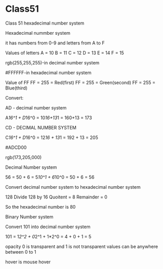 # Class51
Class 51 hexadecimal number system

Hexadecimal nummber system 

it has numbers from 0-9 and letters from A to F 

Values of letters 
A = 10
B = 11
C = 12
D = 13
E = 14
F = 15

rgb(255,255,255)-in decimal number system

#FFFFFF-in hexadecimal number system

Value of FF 
FF = 255 = Red(first)
FF = 255 = Green(second)
FF = 255 = Blue(third)

Convert:

AD - decimal number system

A*16^1 + D*16^0
= 10*16+13*1
= 160+13
= 173

CD - DECIMAL NUMBER SYSTEM

C*16^1 + D*16^0
= 12*16 + 13*1
= 192 + 13
= 205



#ADCD00

rgb(173,205,000)

Decimal Number system

56 = 50 + 6 
= 5*10^1 + 6*10^0
= 50 + 6 
= 56

Convert decimal number system to hexadecimal number system

128
Divide 128 by 16 
Quoitent = 8 
Remainder = 0

So the hexadecimal number is 80



Binary Number system

Convert 101 into decimal number system

101 = 1*2^2 + 0*2^1 + 1*2^0
= 4 + 0 + 1
= 5


opacity 0 is transparent and 1 is not transparent
values can be anywhere between 0 to 1

hover is mouse hover 




